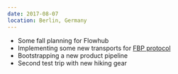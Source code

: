 ```yaml
---
date: 2017-08-07
location: Berlin, Germany
---
```

* Some fall planning for Flowhub
* Implementing some new transports for [FBP protocol](https://flowbased.github.io/fbp-protocol/)
* Bootstrapping a new product pipeline
* Second test trip with new hiking gear
